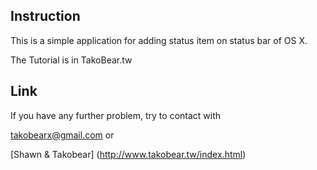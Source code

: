 ## Instruction

This is a simple application for adding status item on status bar of OS X.

The Tutorial is in TakoBear.tw

## Link

If you have any further problem, try to contact with 

takobearx@gmail.com or

[Shawn & Takobear] (http://www.takobear.tw/index.html)